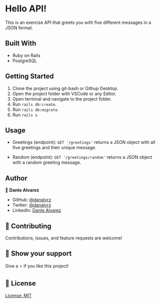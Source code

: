 # Hello API!

This is an exercise API that greets you with five different messages in a JSON format. 

## Built With

- Ruby on Rails
- PostgreSQL


## Getting Started

1. Clone the project using git-bash or Githup Desktop.
2. Open the project folder with VSCode or any Editor.
3. Open terminal and navigate to the project folder.
4. Run `rails db:create`.
5. Run `rails db:migrate`.
6. Run `rails s`.

## Usage

- Greetings (endpoint):
`GET '/greetings'`
returns a JSON object with all five greetings and their unique message.

- Random (endpoint):
`GET '/greetings/random'`
returns a JSON object with a random greeting message.


## Author

👤 **Dante Alvarez**

- GitHub: [@danalvrz](https://github.com/danalvrz)
- Twitter: [@danalvrz](https://twitter.com/danalvrz)
- LinkedIn: [Dante Alvarez](https://www.linkedin.com/in/dante-alvarez-p/)

## 🤝 Contributing

Contributions, issues, and feature requests are welcome!


## 👏 Show your support

Give a ⭐️ if you like this project!

## 📝 License

[License: MIT](https://opensource.org/licenses/MIT)
